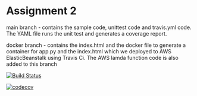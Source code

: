 # Assignment 2

main branch - contains the sample code, unittest code and travis.yml code. The YAML file runs the unit test and generates a coverage report.

docker branch - contains the index.html and the docker file to generate a container for app.py and the index.html which we deployed to AWS ElasticBeanstalk using Travis Ci.
The AWS lamda function code is also added to this branch

[![Build Status](https://www.travis-ci.com/fablihamaliha/Group31-A2.svg?branch=main)](https://www.travis-ci.com/fablihamaliha/Group31-A2)

[![codecov](https://codecov.io/gh/fablihamaliha/Group31-A2/branch/main/graph/badge.svg?token=5d87z6a1dd)](https://codecov.io/gh/fablihamaliha/Group31-A2)
